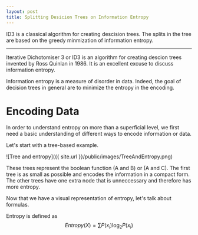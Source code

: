 ```yaml
---
layout: post
title: Splitting Desicion Trees on Information Entropy
---
```


ID3 is a classical algorithm for creating descision trees.  The splits in the tree are based on
the greedy minmization of information entropy.

-----


Iterative Dichotomiser 3 or ID3 is an algorithm for creating descion trees invented by Ross Quinlan
in 1986.  It is an excellent excuse to discuss information entropy.

Information entropy is a measure of disorder in data.  Indeed, the goal of decision trees in general are
to minimize the entropy in the encoding.  

# Encoding Data

In order to understand entropy on more than a superficial level, we first need a basic
understanding of different ways to encode information or data. 

Let's start with a tree-based example.  

![Tree and entropy]({{ site.url }}/public/images/TreeAndEntropy.png) 

These trees represent the boolean function (A and B) or (A and C).  The first tree 
is as small as possible and encodes the information in a compact form.  The other
trees have one extra node that is unneccessary and therefore has more entropy.

Now that we have a visual representation of entropy, let's talk about formulas.

Entropy is defined as $$Entropy(X)=\sum P(x_i)\log_2 P(x_i)$$


